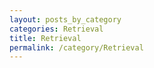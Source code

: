 ```yaml
---
layout: posts_by_category
categories: Retrieval
title: Retrieval
permalink: /category/Retrieval
---
```

